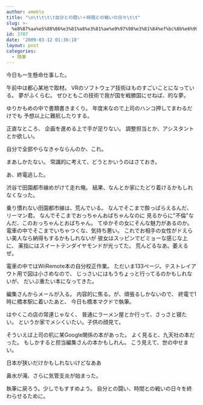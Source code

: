 ```yaml
---
author: ameblo
title: "\n\t\t\t\t自分との闘い＋時間との戦いの日々\t\t"
slug: >-
  %e8%87%aa%e5%88%86%e3%81%a8%e3%81%ae%e9%97%98%e3%81%84%ef%bc%8b%e6%99%82%e9%96%93%e3%81%a8%e3%81%ae%e6%88%a6%e3%81%84%e3%81%ae%e6%97%a5%e3%80%85
id: 3707
date: '2009-03-12 01:36:18'
layout: post
categories:
  - 随筆
---
```


今日も一生懸命仕事した。

午前中は都心某地で取材。 VRのソフトウェア技術はものすごいことになっている。 夢がふくらむ。 ぜひともこの技術で我が国を戦勝国にせねば、的な夢。

ゆりかもめの中で書類書きまくり。 年度末なので上司のハンコ押してまわるだけでも 予想以上に難航したりする。

正直なところ、 企画を進める上で手が足りない。 調整担当とか、アシスタントとか欲しい。

自分で全部やらなきゃならんのか、これ。

まあしかたない。 常識的に考えて、どうとかいうのはさておき。

あ、終電逃した。

渋谷で田園都市線めがけて走れ俺。 結果、なんとか家にたどり着けるかもしれなくなった。

乗り慣れない田園都市線は、荒んでいる。 なんでそこまで酔っぱらえるんだ、リーマン君。 なんでそこまでおっちゃんおばちゃんなのに 見るからに"不倫"なんだ、このおっちゃんとおばちゃん。 てゆかその女にそんな魅力があるのか。 電車の中でそこまでいちゃつくな、気持ち悪い。 これでお相手の女性がドえらい美人なら納得もするかもしれないが 彼女はスッピンでビミョーな感じな上に、 薬指にはスイートテンダイヤモンドが光ってた。 荒んどるなあ。萎えるぜ。

電車の中ではWiiRemote本の自分校正作業。 ただいま133ページ。テストレイアウト用で図は小さめなので、 じっさいにはもうちょっと行ってるのかもしれないが、 だいぶ重たい本になってきた。

編集さんからメールが入る。 内容的に焦る。が、頑張るしかないので、 終電で1時に橋本駅に着いたあと、 今日も橋本マクドで執筆。

はやくこの店の常連じゃなく、 普通にラーメン屋とか行って、さっさと寝たい。 というか家でメシくいたい。子供の顔見て。

そういえば上司の机に某Google関係の本があった。 よく見ると、九天社の本だった。 もしかすると担当編集さんの本かもしれん。 こう見えて、世の中せまい。

日本が狭いだけかもしれないけどなああ

鼻水が滝、さらに気管支炎が始まった。

執筆に戻ろう。少しでもすすめよう。 自分との闘い、時間との戦いの日々を終わらせるために。